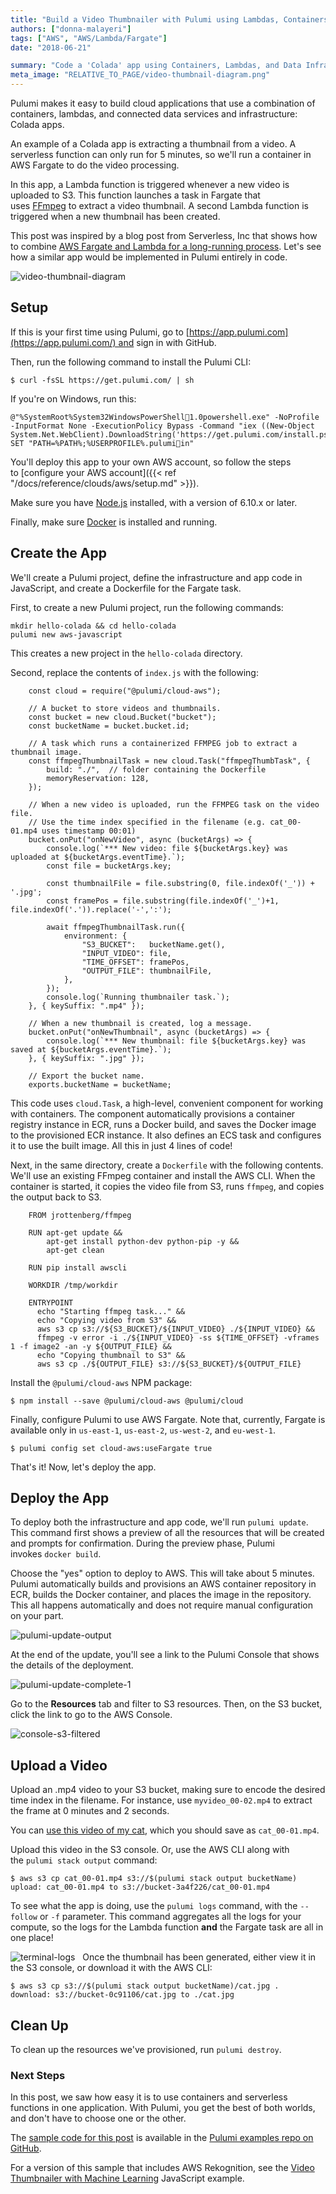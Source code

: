 ```yaml
---
title: "Build a Video Thumbnailer with Pulumi using Lambdas, Containers, and Infrastructure on AWS"
authors: ["donna-malayeri"]
tags: ["AWS", "AWS/Lambda/Fargate"]
date: "2018-06-21"

summary: "Code a 'Colada' app using Containers, Lambdas, and Data Infrastructure using Pulumi in just 38 lines of code with Pulumi. Then deploy to AWS."
meta_image: "RELATIVE_TO_PAGE/video-thumbnail-diagram.png"
---
```


Pulumi makes it easy to build cloud applications that use a combination
of containers, lambdas, and connected data services and infrastructure:
Colada apps. 

An example of a Colada app is extracting a thumbnail from a video. A
serverless function can only run for 5 minutes, so we'll run a
container in AWS Fargate to do the video processing. 

In this app, a Lambda function is triggered whenever a new video is
uploaded to S3. This function launches a task in Fargate that
uses [FFmpeg](https://www.ffmpeg.org/) to extract a video thumbnail. A
second Lambda function is triggered when a new thumbnail has been
created. 

This post was inspired by a blog post from Serverless, Inc that shows
how to combine [AWS Fargate and Lambda for a long-running
process](https://serverless.com/blog/serverless-application-for-long-running-process-fargate-lambda/).
Let's see how a similar app would be implemented in Pulumi entirely in
code. 

![video-thumbnail-diagram](./video-thumbnail-diagram.png)

## Setup

If this is your first time using Pulumi, go
to [https://app.pulumi.com](https://app.pulumi.com/) and sign in with
GitHub.

Then, run the following command to install the Pulumi CLI:

    $ curl -fsSL https://get.pulumi.com/ | sh

If you're on Windows, run this:

    @"%SystemRoot%System32WindowsPowerShell1.0powershell.exe" -NoProfile -InputFormat None -ExecutionPolicy Bypass -Command "iex ((New-Object System.Net.WebClient).DownloadString('https://get.pulumi.com/install.ps1'))" 
    SET "PATH=%PATH%;%USERPROFILE%.pulumiin"

You'll deploy this app to your own AWS account, so follow the steps
to [configure your AWS account]({{< ref "/docs/reference/clouds/aws/setup.md" >}}).

Make sure you have [Node.js](https://nodejs.org/en/download/) installed,
with a version of 6.10.x or later.

Finally, make sure [Docker](https://docs.docker.com/install/) is
installed and running.

## Create the App

We'll create a Pulumi project, define the infrastructure and app code
in JavaScript, and create a Dockerfile for the Fargate task.

First, to create a new Pulumi project, run the following commands:

    mkdir hello-colada && cd hello-colada
    pulumi new aws-javascript

This creates a new project in the `hello-colada` directory.

 Second, replace the contents of `index.js` with the following:

        const cloud = require("@pulumi/cloud-aws");

        // A bucket to store videos and thumbnails.
        const bucket = new cloud.Bucket("bucket");
        const bucketName = bucket.bucket.id;

        // A task which runs a containerized FFMPEG job to extract a thumbnail image.
        const ffmpegThumbnailTask = new cloud.Task("ffmpegThumbTask", {
            build: "./",  // folder containing the Dockerfile
            memoryReservation: 128,
        });

        // When a new video is uploaded, run the FFMPEG task on the video file.
        // Use the time index specified in the filename (e.g. cat_00-01.mp4 uses timestamp 00:01)
        bucket.onPut("onNewVideo", async (bucketArgs) => {
            console.log(`*** New video: file ${bucketArgs.key} was uploaded at ${bucketArgs.eventTime}.`);
            const file = bucketArgs.key;
            
            const thumbnailFile = file.substring(0, file.indexOf('_')) + '.jpg';
            const framePos = file.substring(file.indexOf('_')+1, file.indexOf('.')).replace('-',':');

            await ffmpegThumbnailTask.run({
                environment: {
                    "S3_BUCKET":   bucketName.get(),
                    "INPUT_VIDEO": file,
                    "TIME_OFFSET": framePos,
                    "OUTPUT_FILE": thumbnailFile,
                },
            });
            console.log(`Running thumbnailer task.`);
        }, { keySuffix: ".mp4" });

        // When a new thumbnail is created, log a message.
        bucket.onPut("onNewThumbnail", async (bucketArgs) => {
            console.log(`*** New thumbnail: file ${bucketArgs.key} was saved at ${bucketArgs.eventTime}.`);
        }, { keySuffix: ".jpg" });

        // Export the bucket name.
        exports.bucketName = bucketName;

This code uses `cloud.Task`, a high-level, convenient component for
working with containers. The component automatically provisions a
container registry instance in ECR, runs a Docker build, and saves the
Docker image to the provisioned ECR instance. It also defines an ECS
task and configures it to use the built image. All this in just 4 lines
of code!

Next, in the same directory, create a `Dockerfile` with the following
contents. We'll use an existing FFmpeg container and install the AWS
CLI. When the container is started, it copies the video file from S3,
runs `ffmpeg`, and copies the output back to S3.

        FROM jrottenberg/ffmpeg

        RUN apt-get update && 
            apt-get install python-dev python-pip -y && 
            apt-get clean

        RUN pip install awscli

        WORKDIR /tmp/workdir

        ENTRYPOINT 
          echo "Starting ffmpeg task..." && 
          echo "Copying video from S3" && 
          aws s3 cp s3://${S3_BUCKET}/${INPUT_VIDEO} ./${INPUT_VIDEO} && 
          ffmpeg -v error -i ./${INPUT_VIDEO} -ss ${TIME_OFFSET} -vframes 1 -f image2 -an -y ${OUTPUT_FILE} && 
          echo "Copying thumbnail to S3" && 
          aws s3 cp ./${OUTPUT_FILE} s3://${S3_BUCKET}/${OUTPUT_FILE}

Install the `@pulumi/cloud-aws` NPM package:

    $ npm install --save @pulumi/cloud-aws @pulumi/cloud

Finally, configure Pulumi to use AWS Fargate. Note that, currently,
Fargate is available only in `us-east-1`, `us-east-2`, `us-west-2`,
and `eu-west-1`.

    $ pulumi config set cloud-aws:useFargate true

That's it! Now, let's deploy the app.

## Deploy the App

To deploy both the infrastructure and app code, we'll
run `pulumi update`. This command first shows a preview of all the
resources that will be created and prompts for confirmation. During the
preview phase, Pulumi invokes `docker build`.

Choose the "yes" option to deploy to AWS. This will take about 5
minutes. Pulumi automatically builds and provisions an AWS container
repository in ECR, builds the Docker container, and places the image in
the repository. This all happens automatically and does not require
manual configuration on your part.

![pulumi-update-output](./pulumi-update-output.png)

At the end of the update, you'll see a link to the Pulumi Console that
shows the details of the deployment.

![pulumi-update-complete-1](./pulumi-update-complete-1.png)

Go to the **Resources** tab and filter to S3 resources. Then, on the S3
bucket, click the link to go to the AWS Console.

![console-s3-filtered](./console-s3-filtered.png)

## Upload a Video

Upload an .mp4 video to your S3 bucket, making sure to encode the
desired time index in the filename. For instance,
use `myvideo_00-02.mp4` to extract the frame at 0 minutes and 2 seconds.

You can [use this video of my
cat](https://github.com/pulumi/examples/blob/master/cloud-js-thumbnailer/sample/cat.mp4),
which you should save as `cat_00-01.mp4`.

Upload this video in the S3 console. Or, use the AWS CLI along with
the `pulumi stack output` command:

    $ aws s3 cp cat_00-01.mp4 s3://$(pulumi stack output bucketName)
    upload: cat_00-01.mp4 to s3://bucket-3a4f226/cat_00-01.mp4

To see what the app is doing, use the `pulumi logs` command, with
the `--follow` or `-f` parameter. This command aggregates all the logs
for your compute, so the logs for the Lambda function **and** the
Fargate task are all in one place!

![terminal-logs](./terminal-logs.png)
 
Once the thumbnail has been generated, either view it in the S3 console,
or download it with the AWS CLI:

    $ aws s3 cp s3://$(pulumi stack output bucketName)/cat.jpg . 
    download: s3://bucket-0c91106/cat.jpg to ./cat.jpg

## Clean Up

To clean up the resources we've provisioned, run `pulumi destroy`.

### Next Steps

In this post, we saw how easy it is to use containers and serverless
functions in one application. With Pulumi, you get the best of both
worlds, and don't have to choose one or the other.

The [sample code for this post](https://github.com/pulumi/examples/tree/master/cloud-js-thumbnailer) is
available in the [Pulumi examples repo on
GitHub](https://github.com/pulumi/examples).

For a version of this sample that includes AWS Rekognition, see
the [Video Thumbnailer with Machine Learning](https://github.com/pulumi/examples/tree/master/cloud-js-thumbnailer-machine-learning) JavaScript
example.

